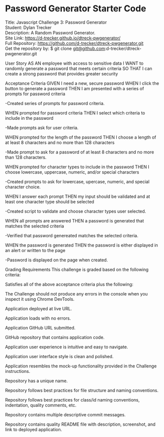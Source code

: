 # Password Generator Starter Code

Title: Javascript Challenge 3: Password Generator </br>
Student: Dylan Trecker</br>
Description: A Random Password Generator.</br>
Site Link: https://d-trecker.github.io/dtreck-pwgenerator/ </br>
Full Repository: https://github.com/d-trecker/dtreck-pwgenerator.git </br>
Get the repository by: $ git clone git@github.com:d-trecker/dtreck-pwgenerator.git </br>

User Story
AS AN employee with access to sensitive data
I WANT to randomly generate a password that meets certain criteria
SO THAT I can create a strong password that provides greater security

Acceptance Criteria
GIVEN I need a new, secure password
WHEN I click the button to generate a password
THEN I am presented with a series of prompts for password criteria

-Created series of prompts for password criteria.

WHEN prompted for password criteria
THEN I select which criteria to include in the password

-Made prompts ask for user criteria.

WHEN prompted for the length of the password
THEN I choose a length of at least 8 characters and no more than 128 characters

-Made prompt to ask for a password of at least 8 characters and no more than 128 characters.

WHEN prompted for character types to include in the password
THEN I choose lowercase, uppercase, numeric, and/or special characters

-Created prompts to ask for lowercase, upercase, numeric, and special character choice.

WHEN I answer each prompt
THEN my input should be validated and at least one character type should be selected

-Created script to validate and choose character types user selected.

WHEN all prompts are answered
THEN a password is generated that matches the selected criteria

-Verified that password genereated matches the selected criteria.

WHEN the password is generated
THEN the password is either displayed in an alert or written to the page

-Password is displayed on the page when created.

Grading Requirements
This challenge is graded based on the following criteria:

Satisfies all of the above acceptance criteria plus the following:

The Challenge should not produce any errors in the console when you inspect it using Chrome DevTools.

Application deployed at live URL.

Application loads with no errors.

Application GitHub URL submitted.

GitHub repository that contains application code.

Application user experience is intuitive and easy to navigate.

Application user interface style is clean and polished.

Application resembles the mock-up functionality provided in the Challenge instructions.

Repository has a unique name.

Repository follows best practices for file structure and naming conventions.

Repository follows best practices for class/id naming conventions, indentation, quality comments, etc.

Repository contains multiple descriptive commit messages.

Repository contains quality README file with description, screenshot, and link to deployed application.
